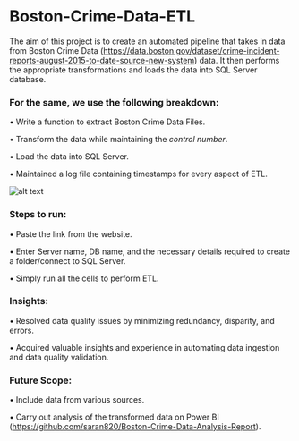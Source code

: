 # Boston-Crime-Data-ETL

The aim of this project is to create an automated pipeline that takes in data from Boston Crime Data (https://data.boston.gov/dataset/crime-incident-reports-august-2015-to-date-source-new-system) data. It then performs the appropriate transformations and loads the data into SQL Server database.

### For the same, we use the following breakdown:

• Write a function to extract Boston Crime Data Files.

• Transform the data while maintaining the *control number*.

• Load the data into SQL Server.

• Maintained a log file containing timestamps for every aspect of ETL.

![alt text](https://panoply.io/uploads/etl-1.png)

### Steps to run:

• Paste the link from the website.

• Enter Server name, DB name, and the necessary details required to create a folder/connect to SQL Server.

• Simply run all the cells to perform ETL.


### Insights:

• Resolved data quality issues by minimizing redundancy, disparity, and errors.

• Acquired valuable insights and experience in automating data ingestion and data quality validation.

### Future Scope:

• Include data from various sources.

• Carry out analysis of the transformed data on Power BI (https://github.com/saran820/Boston-Crime-Data-Analysis-Report).
